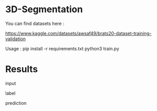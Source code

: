 # 3D-Segmentation

You can find datasets here :

https://www.kaggle.com/datasets/awsaf49/brats20-dataset-training-validation

Usage :
pip install -r requirements.txt
python3 train.py

# Results 

input 

label 

prediction


